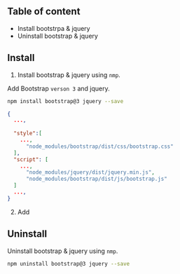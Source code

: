 ## Table of content
* Install bootstrpa & jquery
* Uninstall bootstrap & jquery

## Install

1. Install bootstrap & jquery using `nmp`.

Add Bootstrap `verson 3` and jquery.

```bash
npm install bootstrap@3 jquery --save
```

```json
{
  ...,
  
  "style":[
    ...,
      "node_modules/bootstrap/dist/css/bootstrap.css"
  ],
  "script": [
    ...,
      "node_modules/jquery/dist/jquery.min.js",
      "node_modules/bootstrap/dist/js/bootstrap.js"
  ]
  ...,
}
```
2. Add 

## Uninstall

Uninstall bootstrap & jquery using `nmp`.

```bash
npm uninstall bootstrap@3 jquery --save
```
